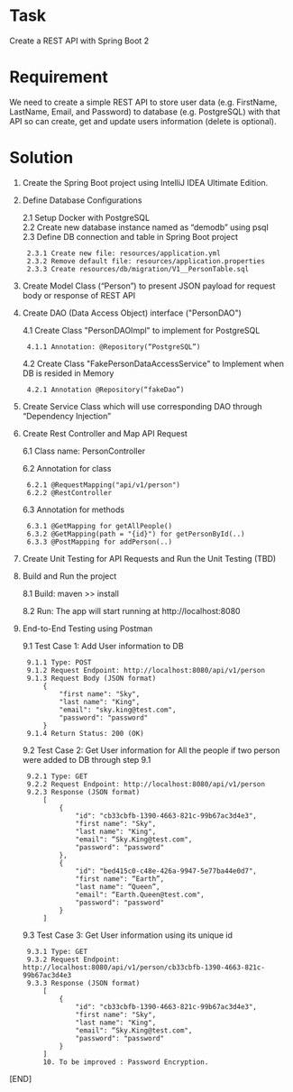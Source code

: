 # Task
Create a REST API with Spring Boot 2

# Requirement
We need to create a simple REST API to store user data (e.g. FirstName, LastName, Email, and Password) to database (e.g. PostgreSQL) with that API so can create, get and update users information (delete is optional).

# Solution 
1. Create the Spring Boot project using IntelliJ IDEA Ultimate Edition. 
2. Define Database Configurations
    
    2.1 Setup Docker with PostgreSQL    
    2.2 Create new database instance named as “demodb” using psql    
    2.3 Define DB connection and table in Spring Boot project
              
        2.3.1 Create new file: resources/application.yml          
        2.3.2 Remove default file: resources/application.properties          
        2.3.3 Create resources/db/migration/V1__PersonTable.sql          
3. Create Model Class (“Person”) to present JSON payload for request body or response of REST API
4. Create DAO (Data Access Object) interface ("PersonDAO")

    4.1 Create Class "PersonDAOImpl" to implement for PostgreSQL
    
        4.1.1 Annotation: @Repository(“PostgreSQL”)
    4.2 Create Class "FakePersonDataAccessService" to Implement when DB is resided in Memory
    
        4.2.1 Annotation @Repository(“fakeDao”)
5. Create Service Class which will use corresponding DAO through “Dependency Injection” 
6. Create Rest Controller and Map API Request

    6.1 Class name: PersonController
    
    6.2 Annotation for class 
				  
		6.2.1 @RequestMapping("api/v1/person")		
		6.2.2 @RestController
	6.3 Annotation for methods
		
		6.3.1 @GetMapping for getAllPeople()		
		6.3.2 @GetMapping(path = "{id}") for getPersonById(..)		
		6.3.3 @PostMapping for addPerson(..)
7. Create Unit Testing for API Requests and Run the Unit Testing (TBD)
8. Build and Run the project

    8.1 Build: maven >> install
    
    8.2 Run: The app will start running at http://localhost:8080
9. End-to-End Testing using Postman

    9.1 Test Case 1: Add User information to DB
	    
	    9.1.1 Type: POST		
		9.1.2 Request Endpoint: http://localhost:8080/api/v1/person
		9.1.3 Request Body (JSON format)
		    {
		        "first name": "Sky",
		        "last name": "King",
		        "email": "sky.king@test.com",
		        "password": "password"
		    }
     	9.1.4 Return Status: 200 (OK)
    9.2 Test Case 2: Get User information for All the people if two person were added to DB through step 9.1
    
		9.2.1 Type: GET
	    9.2.2 Request Endpoint: http://localhost:8080/api/v1/person
		9.2.3 Response (JSON format)
	        [
    		    {
    		        "id": "cb33cbfb-1390-4663-821c-99b67ac3d4e3",
    		        "first name": "Sky",
    		        "last name": "King",
    		        "email": “Sky.King@test.com",
    		        "password": "password"
    		    },
    		    {
    		        "id": "bed415c0-c48e-426a-9947-5e77ba44e0d7",
    		        "first name": “Earth”,
    		        "last name": “Queen”,
    		        "email": “Earth.Queen@test.com",
    		        "password": "password"
    		    }
    		]
	9.3 Test Case 3: Get User information using its unique id
	
	    9.3.1 Type: GET
		9.3.2 Request Endpoint: http://localhost:8080/api/v1/person/cb33cbfb-1390-4663-821c-99b67ac3d4e3
		9.3.3 Response (JSON format)
            [
                {
    		        "id": "cb33cbfb-1390-4663-821c-99b67ac3d4e3",
    		        "first name": "Sky",
    		        "last name": "King",
    		        "email": “Sky.King@test.com",
    		        "password": "password"
                }
            ]
			10. To be improved : Password Encryption.
			
[END]
